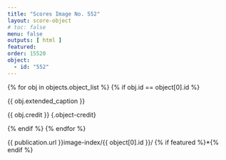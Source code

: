 ```yaml
---
title: "Scores Image No. 552"
layout: score-object
# toc: false
menu: false
outputs: [ html ]
featured: 
order: 15520
object:
  - id: "552"
---
```


{% for obj in objects.object_list %}
{% if obj.id == object[0].id %}

{{ obj.extended_caption }}

{{ obj.credit }} {.object-credit}

{% endif %}
{% endfor %}

<div class="object-credit object-url is-print-only">

{{ publication.url }}image-index/{{ object[0].id }}/ {% if featured %}*{% endif %}

</div>
